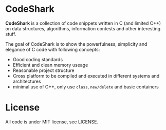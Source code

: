 # CodeShark

**CodeShark** is a collection of code snippets written in C (and limited C++) on data structures, algorithms, information contests and other interesting stuff.

The goal of CodeShark is to show the powerfulness, simplicity and elegance of C code with following concepts:
 - Good coding standards
 - Efficient and clean memory useage
 - Reasonable project structure
 - Cross platform to be compiled and executed in different systems and architectures
 - minimal use of C++, only use ```class```, ```new/delete``` and basic containers


# License
All code is under MIT license, see LICENSE.
